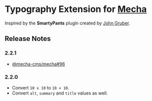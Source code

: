 Typography Extension for [Mecha](https://github.com/mecha-cms/mecha)
====================================================================

Inspired by the **SmartyPants** plugin created by [John Gruber](http://daringfireball.net/projects/smartypants "John Gruber’s Website").

Release Notes
-------------

### 2.2.1

 - [@mecha-cms/mecha#96](https://github.com/mecha-cms/mecha/issues/96)

### 2.2.0

 - Convert `10 x 10` to `10 × 10`.
 - Convert `alt`, `summary` and `title` values as well.
